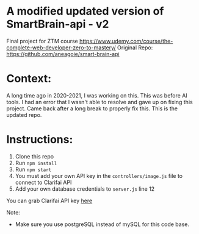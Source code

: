 # A modified updated version of SmartBrain-api - v2
Final project for ZTM course <https://www.udemy.com/course/the-complete-web-developer-zero-to-mastery/>
Original Repo: https://github.com/aneagoie/smart-brain-api

# Context:
A long time ago in 2020-2021, I was working on this. This was before AI tools. I had an error that I wasn't able to resolve and gave up on fixing this project. Came back after a long break to properly fix this. This is the updated repo.

# Instructions:
1. Clone this repo
2. Run `npm install`
3. Run `npm start`
4. You must add your own API key in the `controllers/image.js` file to connect to Clarifai API
5. Add your own database credentials to `server.js` line 12

You can grab Clarifai API key [here](https://www.clarifai.com/)

Note:
- Make sure you use postgreSQL instead of mySQL for this code base.
